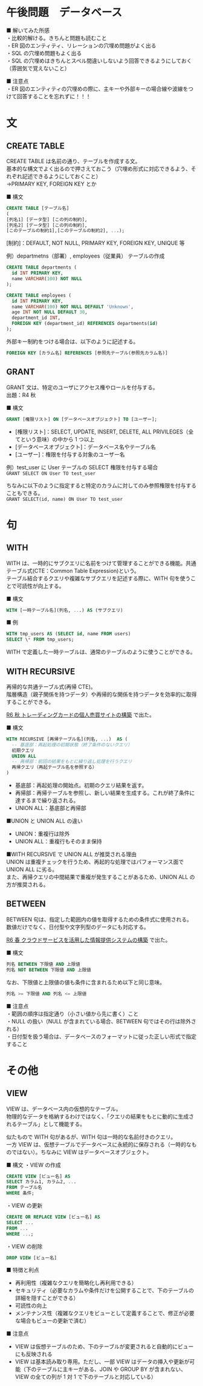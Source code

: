# 午後問題　データベース

■ 解いてみた所感  
・比較的解ける。きちんと問題も読むこと  
・ER 図のエンティティ、リレーションの穴埋め問題がよく出る  
・SQL の穴埋め問題もよく出る  
・SQL の穴埋めはきちんとスペル間違いしないよう回答できるようにしておく（雰囲気で覚えないこと）

■ 注意点  
・ER 図のエンティティの穴埋めの際に、主キーや外部キーの場合線や波線をつけて回答することを忘れずに！！！

# 文

## CREATE TABLE

CREATE TABLE は名前の通り、テーブルを作成する文。  
基本的な構文でよく出るので押さえておこう（穴埋め形式に対応できるよう、それぞれ記述できるようにしておくこと）  
→PRIMARY KEY, FOREIGN KEY とか

■ 構文

```sql
CREATE TABLE [テーブル名]
(
[列名1] [データ型] [この列の制約],
[列名2] [データ型] [この列の制約],
[このテーブルの制約1],[このテーブルの制約2], ...);
```

[制約]：DEFAULT, NOT NULL, PRIMARY KEY, FOREIGN KEY, UNIQUE 等

例）departmetns（部署）, employees（従業員） テーブルの作成

```sql
CREATE TABLE departments (
  id INT PRIMARY KEY,
  name VARCHAR(100) NOT NULL
);

CREATE TABLE employees (
  id INT PRIMARY KEY,
  name VARCHAR(100) NOT NULL DEFAULT 'Unknown',
  age INT NOT NULL DEFAULT 30,
  department_id INT,
  FOREIGN KEY (department_id) REFERENCES departments(id)
);
```

外部キー制約をつける場合は、以下のように記述する。

```sql
FOREIGN KEY [カラム名] REFERENCES [参照先テーブル(参照先カラム名)]
```

## GRANT

GRANT 文は、特定のユーザにアクセス権やロールを付与する。  
出題：R4 秋

■ 構文

```sql
GRANT [権限リスト] ON [データベースオブジェクト] TO [ユーザー];
```

- [権限リスト]：SELECT, UPDATE, INSERT, DELETE, ALL PRIVILEGES（全てという意味）の中から 1 つ以上
- [データベースオブジェクト]：データベース名やテーブル名
- [ユーザー]：権限を付与する対象のユーザー名

例）test_user に User テーブルの SELECT 権限を付与する場合  
`GRANT SELECT ON User TO test_user`

ちなみに以下のように指定すると特定のカラムに対してのみ参照権限を付与することもできる。  
`GRANT SELECT(id, name) ON User TO test_user`

# 句

## WITH

WITH は、一時的にサブクエリに名前をつけて管理することができる機能。共通テーブル式(CTE：Common Table Expression)という。  
テーブル結合するクエリや複雑なサブクエリを記述する際に、WITH 句を使うことで可読性が向上する。

■ 構文

```sql
WITH [一時テーブル名](列名, ...) AS (サブクエリ)
```

■ 例

```sql
WITH tmp_users AS (SELECT id, name FROM users)
SELECT \* FROM tmp_users;
```

WITH で定義した一時テーブルは、通常のテーブルのように使うことができる。

## WITH RECURSIVE

再帰的な共通テーブル式(再帰 CTE)。  
階層構造（親子関係を持つデータ）や再帰的な関係を持つデータを効率的に取得することができる。

[R6 秋 トレーディングカードの個人売買サイトの構築](https://www.ap-siken.com/kakomon/06_aki/pm06.html) で出た。

■ 構文

```sql
WITH RECURSIVE [再帰テーブル名](列名, ...)  AS (
  -- 基底部：再起処理の初期状態（終了条件のないクエリ）
  初期クエリ
  UNION ALL
  -- 再帰部：前回の結果をもとに繰り返し処理を行うクエリ
  再帰クエリ（再起テーブル名を参照する）
)
```

- 基底部：再起処理の開始点。初期のクエリ結果を返す。
- 再帰部：再帰テーブルを参照し、新しい結果を生成する。これが終了条件に達するまで繰り返される。
- UNION ALL：基底部と再帰部

■UNION と UNION ALL の違い

- UNION：重複行は除外
- UNION ALL：重複行もそのまま保持

■WITH RECURSIVE で UNION ALL が推奨される理由  
UNION は重複チェックを行うため、再起的な処理ではパフォーマンス面で UNION ALL に劣る。  
また、再帰クエリの中間結果で重複が発生することがあるため、UNION ALL の方が推奨される。

## BETWEEN

BETWEEN 句は、指定した範囲内の値を取得するための条件式に使用される。  
数値だけでなく、日付型や文字列型のデータにも対応する。

[R6 春 クラウドサービスを活用した情報提供システムの構築](https://www.ap-siken.com/kakomon/06_haru/pm06.html) で出た。

■ 構文

```sql
列名 BETWEEN 下限値 AND 上限値
列名 NOT BETWEEN 下限値 AND 上限値
```

なお、下限値と上限値の値も条件に含まれるため以下と同じ意味。

```sql
列名 >= 下限値 AND 列名 <= 上限値
```

■ 注意点  
・範囲の順序は指定通り（小さい値から先に書く）こと  
・NULL の扱い（NULL が含まれている場合、BETWEEN 句ではその行は除外される）  
・日付型を扱う場合は、データベースのフォーマットに従った正しい形式で指定すること

# その他

## VIEW

VIEW は、データベース内の仮想的なテーブル。  
物理的なデータを格納するわけではなく、「クエリの結果をもとに動的に生成されるテーブル」として機能する。

似たもので WITH 句があるが、WITH 句は一時的な名前付きのクエリ。  
一方 VIEW は、仮想テーブルでデータベースに永続的に保存される（一時的なものではない）。ちなみに VIEW はデータベースオブジェクト。

■ 構文
・VIEW の作成

```sql
CREATE VIEW [ビュー名] AS
SELECT カラム1, カラム2, ...
FROM テーブル名
WHERE 条件;
```

・VIEW の更新

```sql
CREATE OR REPLACE VIEW [ビュー名] AS
SELECT ...
FROM ...
WHERE ...;
```

・VIEW の削除

```sql
DROP VIEW [ビュー名]
```

■ 特徴と利点

- 再利用性（複雑なクエリを簡略化し再利用できる）
- セキュリティ（必要なカラムや条件だけを公開することで、下のテーブルの詳細を隠すことができる）
- 可読性の向上
- メンテナンス性（複雑なクエリをビューとして定義することで、修正が必要な場合もビューの更新で済む）

■ 注意点

- VIEW は仮想テーブルのため、下のテーブルが変更されると自動的にビューにも反映される
- VIEW は基本読み取り専用。ただし、一部 VIEW はデータの挿入や更新が可能（下のテーブルに主キーがある、JOIN や GROUP BY が含まれない、VIEW の全ての列が 1 対 1 で下のテーブルと対応している）
